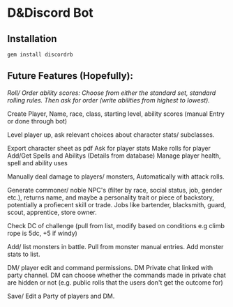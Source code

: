 # D&Discord Bot
## Installation
`gem install discordrb`

## Future Features (Hopefully):

*Roll/ Order ability scores:*
*Choose from either the standard set, standard rolling rules. Then ask for order (write abilities from highest to lowest).*

Create Player, Name, race, class, starting level, ability scores (manual Entry or done through bot)

Level player up, ask relevant choices about character stats/ subclasses.

Export character sheet as pdf
Ask for player stats
Make rolls for player
Add/Get Spells and Abilitys (Details from database)
Manage player health, spell and ability uses

Manually deal damage to players/ monsters, Automatically with attack rolls.

Generate commoner/ noble NPC's (filter by race, social status, job, gender etc.), returns name, and maybe a personality trait or piece of backstory, potentially a profiecent skill or trade.
    Jobs like bartender, blacksmith, guard, scout, apprentice, store owner.


Check DC of challenge (pull from list, modify based on conditions e.g climb rope is 5dc, +5 if windy)


Add/ list monsters in battle. Pull from monster manual entries.
Add monster stats to list.


DM/ player edit and command permissions.
    DM Private chat linked with party channel.
    DM can choose whether the commands made in private chat are hidden or not (e.g. public rolls that the users don't get the outcome for)

Save/ Edit a Party of players and DM.
